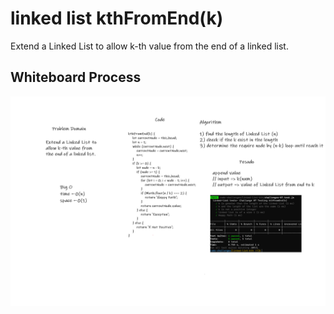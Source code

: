 # linked list kthFromEnd(k)

<!-- Description of the challenge -->

Extend a Linked List to allow k-th value from the end of a linked list.

## Whiteboard Process

<!-- Embedded whiteboard image -->

![linked-list-kth](./code7.png)


